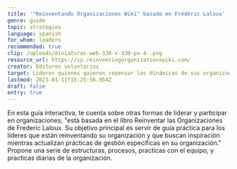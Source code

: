 ```yaml
---
title: '"Reinventando Organizaciones Wiki" basado en Frédéric Laloux'
genre: guide
topic: strategies
language: spanish
for_whom: leaders
recommended: true
clip: /uploads/miniaturas-web-330-x-330-px-4-.png
resource_url: https://sp.reinventingorganizationswiki.com/
creator: Editores voluntarios
target: Lideres quienes quieren repensar las dinámicas de sus organizaciones
lastmod: 2023-01-11T15:25:56.954Z
draft: false
entry: true
---
```

En esta guía interactiva, te cuenta sobre otras formas de liderar y participar en organizaciones; "está basada en el libro Reinventar las Organizaciones de Frederic Laloux. Su objetivo principal es servir de guía práctica para los líderes que están reinventando su organización y que buscan inspiración mientras actualizan prácticas de gestión específicas en su organización." Propone una serie de estructuras, procesos, practicas con el equipo, y practicas diarias de la organización.